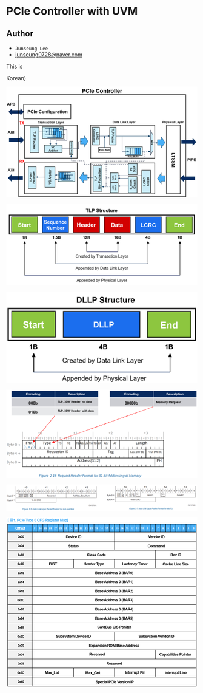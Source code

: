# PCIe Controller with UVM

## Author

- `Junseung Lee`
- junseung0728@naver.com

This is

Korean)

![alt text](./images/image.png)

![alt text](./images/image-1.png)

![alt text](./images/image-2.png)

![alt text](./images/image-3.png)

![alt text](./images/image-4.png)

![alt text](./images/image-5.png)
